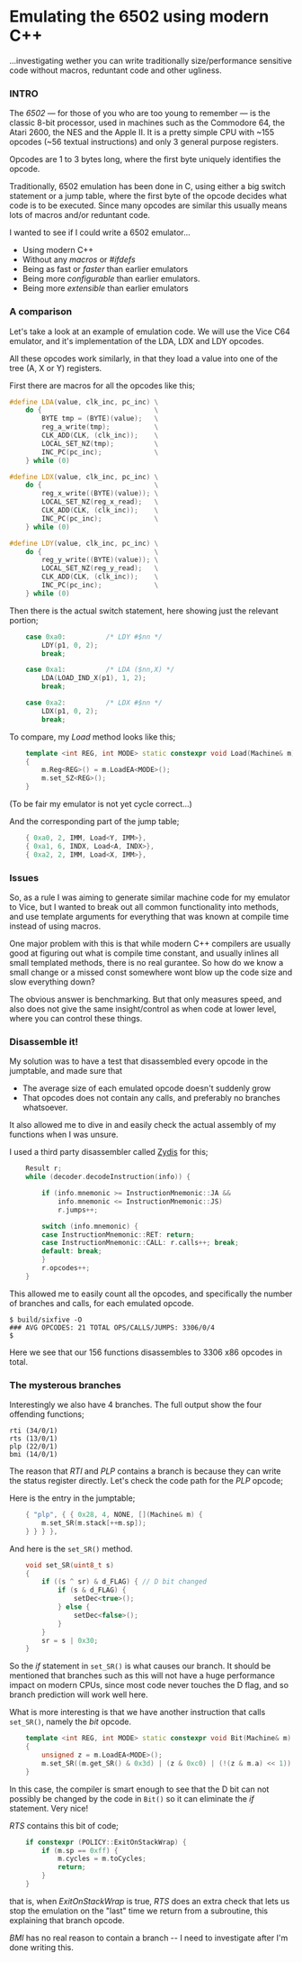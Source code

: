 
# Emulating the 6502 using modern C++

...investigating wether you can write traditionally size/performance
sensitive code without macros, reduntant code and other ugliness.

### INTRO

The _6502_ — for those of you who are too young to remember — is the
classic 8-bit processor, used in machines such as the Commodore 64, the
Atari 2600, the NES and the Apple II. It is a pretty simple CPU with ~155
opcodes (~56 textual instructions) and only 3 general purpose registers.

Opcodes are 1 to 3 bytes long, where the first byte uniquely identifies
the opcode.

Traditionally, 6502 emulation has been done in C, using either a big
switch statement or a jump table, where the first byte of the opcode
decides what code is to be executed. Since many opcodes are similar this
usually means lots of macros and/or reduntant code.

I wanted to see if I could write a 6502 emulator...

* Using modern C++
* Without any _macros_ or _#ifdefs_
* Being as fast or _faster_ than earlier emulators
* Being more _configurable_ than earlier emulators.
* Being more _extensible_ than earlier emulators

### A comparison

Let's take a look at an example of emulation code. We will use the Vice
C64 emulator, and it's implementation of the LDA, LDX and LDY opcodes.

All these opcodes work similarly, in that they load a value into one of
the tree (A, X or Y) registers. 

First there are macros for all the opcodes like this;

```c++
#define LDA(value, clk_inc, pc_inc) \
    do {                            \
        BYTE tmp = (BYTE)(value);   \
        reg_a_write(tmp);           \
        CLK_ADD(CLK, (clk_inc));    \
        LOCAL_SET_NZ(tmp);          \
        INC_PC(pc_inc);             \
    } while (0)

#define LDX(value, clk_inc, pc_inc) \
    do {                            \
        reg_x_write((BYTE)(value)); \
        LOCAL_SET_NZ(reg_x_read);   \
        CLK_ADD(CLK, (clk_inc));    \
        INC_PC(pc_inc);             \
    } while (0)

#define LDY(value, clk_inc, pc_inc) \
    do {                            \
        reg_y_write((BYTE)(value)); \
        LOCAL_SET_NZ(reg_y_read);   \
        CLK_ADD(CLK, (clk_inc));    \
        INC_PC(pc_inc);             \
    } while (0)
```

Then there is the actual switch statement, here showing just the
relevant portion;

```c++
    case 0xa0:          /* LDY #$nn */
        LDY(p1, 0, 2);
        break;

    case 0xa1:          /* LDA ($nn,X) */
        LDA(LOAD_IND_X(p1), 1, 2);
        break;

    case 0xa2:          /* LDX #$nn */
        LDX(p1, 0, 2);
        break;
```

To compare, my _Load_ method looks like this;

```c++
    template <int REG, int MODE> static constexpr void Load(Machine& m)
    {
        m.Reg<REG>() = m.LoadEA<MODE>();
        m.set_SZ<REG>();
    }
```

(To be fair my emulator is not yet cycle correct...)

And the corresponding part of the jump table;

```c++
    { 0xa0, 2, IMM, Load<Y, IMM>},
    { 0xa1, 6, INDX, Load<A, INDX>},
    { 0xa2, 2, IMM, Load<X, IMM>},
```

### Issues

So, as a rule I was aiming to generate similar machine code for my
emulator to Vice, but I wanted to break out all common functionality into
methods, and use template arguments for everything that was known at
compile time instead of using macros.

One major problem with this is that while modern C++ compilers are usually good at
figuring out what is compile time constant, and usually inlines all small
templated methods, there is no real gurantee. So how do we know a small
change or a missed const somewhere wont blow up the code size and slow
everything down?

The obvious answer is benchmarking. But that only measures speed, and
also does not give the same insight/control as when code at lower level, where
you can control these things.

### Disassemble it!

My solution was to have a test that disassembled every opcode in the jumptable,
and made sure that

* The average size of each emulated opcode doesn't suddenly grow
* That opcodes does not contain any calls, and preferably no branches whatsoever.

It also allowed me to dive in and easily check the actual assembly of my functions
when I was unsure.

I used a third party disassembler called [Zydis](https://github.com/zyantific/zydis)
for this;

```c++
    Result r;
    while (decoder.decodeInstruction(info)) {

        if (info.mnemonic >= InstructionMnemonic::JA &&
            info.mnemonic <= InstructionMnemonic::JS)
            r.jumps++;

        switch (info.mnemonic) {
        case InstructionMnemonic::RET: return;
        case InstructionMnemonic::CALL: r.calls++; break;
        default: break;
        }
        r.opcodes++;
    }
```

This allowed me to easily count all the opcodes, and specifically the
number of branches and calls, for each emulated opcode.

```
$ build/sixfive -O
### AVG OPCODES: 21 TOTAL OPS/CALLS/JUMPS: 3306/0/4
$
```

Here we see that our 156 functions disassembles to 3306 x86 opcodes in total.

### The mysterous branches

Interestingly we also have 4 branches. The full output show the four offending
functions;
```
rti (34/0/1)
rts (13/0/1)
plp (22/0/1)
bmi (14/0/1)
```

The reason that _RTI_ and _PLP_ contains a branch is because they can write
the status register directly. Let's check the code path for the _PLP_ opcode;

Here is the entry in the jumptable;
```c++
    { "plp", { { 0x28, 4, NONE, [](Machine& m) {
        m.set_SR(m.stack[++m.sp]);
    } } } },
```

And here is the `set_SR()` method.
```c++
    void set_SR(uint8_t s)
    {
        if ((s ^ sr) & d_FLAG) { // D bit changed
            if (s & d_FLAG) {
                setDec<true>();
            } else {
                setDec<false>();
            }
        }
        sr = s | 0x30;
    }
```

So the _if_ statement in `set_SR()` is what causes our branch.
It should be mentioned that branches such as this will not have a huge
performance impact on modern CPUs, since most code never touches the
D flag, and so branch prediction will work well here.

What is more interesting is that we have another instruction that calls
`set_SR()`, namely the _bit_ opcode.

```c++
    template <int REG, int MODE> static constexpr void Bit(Machine& m)
    {
        unsigned z = m.LoadEA<MODE>();
        m.set_SR((m.get_SR() & 0x3d) | (z & 0xc0) | (!(z & m.a) << 1));
    }
```

In this case, the compiler is smart enough to see that the D bit can not
possibly be changed by the code in `Bit()` so it can eliminate the _if_
statement. Very nice!

_RTS_ contains this bit of code;

```c++
    if constexpr (POLICY::ExitOnStackWrap) {
        if (m.sp == 0xff) {
            m.cycles = m.toCycles;
            return;
        }
    }
```

that is, when _ExitOnStackWrap_ is true, _RTS_ does an extra check that
lets us stop the emulation on the "last" time we return from a subroutine,
this explaining that branch opcode.

_BMI_ has no real reason to contain a branch -- I need to investigate after I'm
done writing this.


